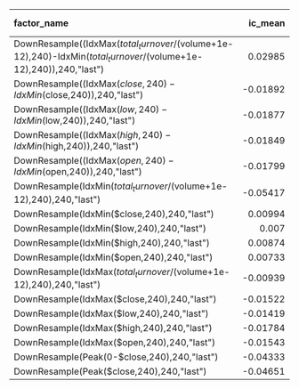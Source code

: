 | factor_name                                                                                                        |   ic_mean |    icir |   long-average |   long-short |   signic0 |   signic004 |         t |   Group1 |   Group2 |   Group3 |   Group4 |   Group5 |
|:-------------------------------------------------------------------------------------------------------------------|----------:|--------:|---------------:|-------------:|----------:|------------:|----------:|---------:|---------:|---------:|---------:|---------:|
| DownResample((IdxMax($total_turnover/($volume+1e-12),240)-IdxMin($total_turnover/($volume+1e-12),240)),240,"last") |   0.02985 | 2.19624 |        0.00137 |      0.00335 |   0.65155 |     0.48041 |  13.6259  |  0.00161 |  0.00214 |  0.00026 | -0.00104 | -0.00175 |
| DownResample((IdxMax($close,240)-IdxMin($close,240)),240,"last")                                                   |  -0.01892 | 1.35954 |       -0.00266 |     -0.00241 |   0.5701  |     0.39742 |  -8.43483 | -0.00242 |  0.00053 |  0.00171 |  0.0014  | -1e-05   |
| DownResample((IdxMax($low,240)-IdxMin($low,240)),240,"last")                                                       |  -0.01877 | 1.3559  |       -0.00265 |     -0.00249 |   0.5701  |     0.39588 |  -8.41224 | -0.00241 |  0.00035 |  0.00163 |  0.00155 |  8e-05   |
| DownResample((IdxMax($high,240)-IdxMin($high,240)),240,"last")                                                     |  -0.01849 | 1.31686 |       -0.00261 |     -0.00226 |   0.56856 |     0.39021 |  -8.17007 | -0.00237 |  0.00075 |  0.00179 |  0.00114 | -0.0001  |
| DownResample((IdxMax($open,240)-IdxMin($open,240)),240,"last")                                                     |  -0.01799 | 1.28507 |       -0.00255 |     -0.00217 |   0.56701 |     0.39021 |  -7.97284 | -0.00231 |  0.00056 |  0.0017  |  0.00139 | -0.00014 |
| DownResample(IdxMin($total_turnover/($volume+1e-12),240),240,"last")                                               |  -0.05417 | 3.31247 |       -0.00351 |     -0.00751 |   0.69536 |     0.57887 | -20.5512  | -0.00327 | -0.00175 |  0.00041 |  0.00159 |  0.00424 |
| DownResample(IdxMin($close,240),240,"last")                                                                        |   0.00994 | 0.67139 |       -0.00032 |     -0.00187 |   0.5299  |     0.36289 |   4.16542 | -8e-05   | -3e-05   | -0.00012 | -0.00036 |  0.00179 |
| DownResample(IdxMin($low,240),240,"last")                                                                          |   0.007   | 0.48827 |       -0.00036 |     -0.00157 |   0.51546 |     0.3433  |   3.02931 | -0.00012 | -0.00017 |  1e-05   |  5e-05   |  0.00144 |
| DownResample(IdxMin($high,240),240,"last")                                                                         |   0.00874 | 0.57437 |       -0.00051 |     -0.00236 |   0.52216 |     0.3634  |   3.56349 | -0.00027 |  5e-05   | -0.0001  | -0.00057 |  0.00209 |
| DownResample(IdxMin($open,240),240,"last")                                                                         |   0.00733 | 0.49692 |       -0.00046 |     -0.00207 |   0.51649 |     0.35052 |   3.08299 | -0.00022 | -8e-05   | -0.00011 | -0.00028 |  0.00185 |
| DownResample(IdxMax($total_turnover/($volume+1e-12),240),240,"last")                                               |  -0.00939 | 0.75137 |       -0.00166 |     -0.00177 |   0.55052 |     0.34588 |  -4.66165 | -0.00142 |  0.00077 |  0.00082 |  0.00069 |  0.00035 |
| DownResample(IdxMax($close,240),240,"last")                                                                        |  -0.01522 | 1.21375 |       -0.00246 |     -0.00438 |   0.58093 |     0.38814 |  -7.53033 | -0.00222 |  0.00023 |  0.00047 |  0.00057 |  0.00216 |
| DownResample(IdxMax($low,240),240,"last")                                                                          |  -0.01419 | 1.10386 |       -0.00252 |     -0.00455 |   0.56031 |     0.38299 |  -6.84857 | -0.00228 |  0.00027 |  0.00048 |  0.00045 |  0.00227 |
| DownResample(IdxMax($high,240),240,"last")                                                                         |  -0.01784 | 1.43983 |       -0.00243 |     -0.00348 |   0.59072 |     0.38918 |  -8.93298 | -0.00219 |  0.00016 |  0.00055 |  0.0014  |  0.00129 |
| DownResample(IdxMax($open,240),240,"last")                                                                         |  -0.01543 | 1.22275 |       -0.00237 |     -0.0038  |   0.57526 |     0.38814 |  -7.5862  | -0.00213 |  0.00022 |  0.0005  |  0.00094 |  0.00167 |
| DownResample(Peak(0-$close,240),240,"last")                                                                        |  -0.04333 | 2.09677 |       -0.00278 |     -0.00714 |   0.61134 |     0.50412 | -13.0088  | -0.00254 | -0.00162 | -0.00023 |  0.0009  |  0.00461 |
| DownResample(Peak($close,240),240,"last")                                                                          |  -0.04651 | 2.26369 |       -0.00292 |     -0.00749 |   0.62423 |     0.51856 | -14.0444  | -0.00268 | -0.00164 | -0.00023 |  0.00093 |  0.00481 |